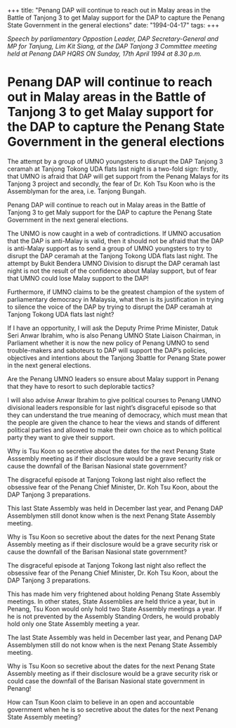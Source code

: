 +++ 
title: "Penang DAP will continue to reach out in Malay areas in the Battle of Tanjong 3 to get Malay support for the DAP to capture the Penang State Government in the general elections"
date: "1994-04-17"
tags:
+++

_Speech by parliamentary Oppostion Leader, DAP Secretary-General and MP for Tanjung, Lim Kit Siang, at the DAP Tanjong 3 Committee meeting held at Penang DAP HQRS ON Sunday, 17th April 1994 at 8.30 p.m._

# Penang DAP will continue to reach out in Malay areas in the Battle of Tanjong 3 to get Malay support for the DAP to capture the Penang State Government in the general elections

The attempt by a group of UMNO youngsters to disrupt the DAP Tanjong 3 ceramah at Tanjong Tokong UDA flats last night is a two-fold sign: firstly, that UMNO is afraid that DAP will get support from the Penang Malays for its Tanjong 3 project and secondly, the fear of Dr. Koh Tsu Koon who is the Assemblyman for the area, i.e. Tanjong Bungah.</u>

Penang DAP will continue to reach out in Malay areas in the Battle of Tanjong 3 to get Maly support for the DAP to capture the Penang State Government in the next general elections. 

The UNMO is now caught in a web of contradictions. If UMNO accusation that the DAP is anti-Malay is valid, then it should not be afraid that the DAP is anti-Malay support as to send a group of UMNO youngsters to try to disrupt the DAP ceramah at the Tanjong Tokong UDA flats last night. The attempt by Bukit Bendera UMNO Division to disrupt the DAP ceramah last night is not the result of the confidence about Malay support, but of fear that UMNO could lose Malay support to the DAP!

Furthermore, if UMNO claims to be the greatest champion of the system of parliamentary democracy in Malaysia, what then is its justification in trying to silence the voice of the DAP by trying to disrupt the DAP ceramah at Tanjong Tokong UDA flats last night?

If I have an opportunity, I will ask the Deputy Prime Prime Minister, Datuk Seri Anwar Ibrahim, who is also Penang UMNO State Liaison Chairman, in Parliament whether it is now the new policy of Penang UMNO to send trouble-makers and saboteurs to DAP will support the DAP’s policies, objectives and intentions about the Tanjong 3battle for Penang State power in the next general elections.
 
Are the Penang UMNO leaders so ensure about Malay support in Penang that they have to resort to such deplorable tactics?

I will also advise Anwar Ibrahim to give political courses to Penang UMNO divisional leaders responsible for last night’s disgraceful episode so that they can understand the true meaning of democracy, which must mean that the people are given the chance to hear the views and stands of different political parties and allowed to make their own choice as to which political party they want to give their support.

Why is Tsu Koon so secretive about the dates for the next Penang State Asssembly meeting as if their disclosure would be a grave security risk or cause the downfall of the Barisan Nasional state government?

The disgraceful episode at Tanjong Tokong last night also reflect the obsessive fear of the Penang Chief Minister, Dr. Koh Tsu Koon, about the DAP Tanjong 3 preparations.

This last State Assembly was held in December last year, and Penang DAP Assemblymen still donot know when is the next Penang State Assembly meeting.

Why is Tsu Koon so secretive about the dates for the next Penang State Assembly meeting as if their disclosure would be a grave security risk or cause the downfall of the Barisan Nasional state government?

The disgraceful episode at Tanjong Tokong last night also reflect the obsessive fear of the Penang Chief Minister, Dr. Koh Tsu Koon, about the DAP Tanjong 3 preparations.

This has made him very frightened about holding Penang State Assembly meetings. In other states, State Assemblies are held thrice a year, but in Penang, Tsu Koon would only hold two State Assembly meetings a year. If he is not prevented by the Assembly Standing Orders, he would probably hold only one State Assembly meeting a year.

The last State Assembly was held in December last year, and Penang DAP Assemblymen still do not know when is the next Penang State Assembly meeting.

Why is Tsu Koon so secretive about the dates for the next Penang State Assembly meeting as if their disclosure would be a grave security risk or could case the downfall of the Barisan Nasional state government in Penang!

How can Tsun Koon claim to believe in an open and accountable government when he is so secretive about the dates for the next Penang State Assembly meeting?
 
